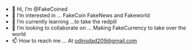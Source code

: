 - 👋 Hi, I’m @FakeCoined
- 👀 I’m interested in ... FakeCoin FakeNews and Fakeworld
- 🌱 I’m currently learning ...to take the redpill
- 💞️ I’m looking to collaborate on ... Making FakeCurrency to take over the world
- 📫 How to reach me ... At odinsdad209@gmail.com

<!---
FakeCoined/FakeCoined is a ✨ special ✨ repository because its `README.md` (this file) appears on your GitHub profile.
You can click the Preview link to take a look at your changes.
--->
